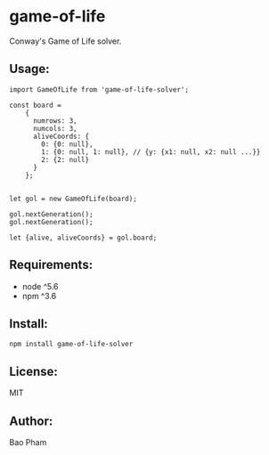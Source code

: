 game-of-life
============

Conway's Game of Life solver.

Usage:
------

```
import GameOfLife from 'game-of-life-solver';

const board =
    {
      numrows: 3,
      numcols: 3,
      aliveCoords: {
        0: {0: null},
        1: {0: null, 1: null}, // {y: {x1: null, x2: null ...}}
        2: {2: null}
      }
    };


let gol = new GameOfLife(board);

gol.nextGeneration();
gol.nextGeneration();

let {alive, aliveCoords} = gol.board;
```


Requirements:
-------------
* node ^5.6
* npm ^3.6


Install:
--------

```
npm install game-of-life-solver
```

License:
--------
MIT

Author:
-------
Bao Pham
